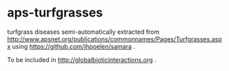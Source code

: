 # aps-turfgrasses
turfgrass diseases semi-automatically extracted from http://www.apsnet.org/publications/commonnames/Pages/Turfgrasses.aspx using https://github.com/jhpoelen/samara .

To be included in http://globalbioticinteractions.org .
